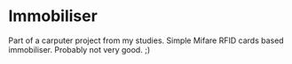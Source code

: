 Immobiliser
================

Part of a carputer project from my studies. Simple Mifare RFID cards based immobiliser. Probably not very good. ;)
